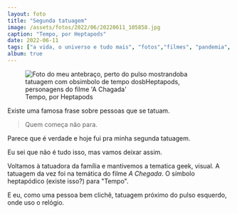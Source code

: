 ```yaml
---
layout: foto
title: "Segunda tatuagem"
image: /assets/fotos/2022/06/20220611_105858.jpg
caption: "Tempo, por Heptapods"
date: 2022-06-11
tags: ["a vida, o universo e tudo mais", "fotos","filmes", "pandemia", "tatuagem"]
album: true
---
```

<figure class="foto-post">
            <img src="{{ site.baseurl }}/assets/fotos/2022/06/20220611_105858.jpg" alt="Foto do meu antebraço, perto do pulso mostrandoba tatuagem com obsimbolo de tempo dosbHeptapods, personagens do filme 'A Chagada'" title="Tempo, A Chegada">
            <figcaption>Tempo, por Heptapods</figcaption>
</figure>
Existe uma famosa frase sobre pessoas que se tatuam.  
<blockquote class="citacao">Quem começa não para.</blockquote>
Parece que é verdade e hoje fui pra minha segunda tatuagem.  

Eu sei que não é tudo isso, mas vamos deixar assim.  

Voltamos à tatuadora da família e mantivemos a tematica geek, visual. A tatuagem da vez foi na temática do filme *A Chegada*. O símbolo heptapódico (existe isso?) para "Tempo".  

E eu, como uma pessoa bem clichê, tatuagem próximo do pulso esquerdo, onde uso o relógio.
